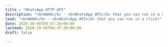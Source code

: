 ```yaml
---
title : "WhatsApp HTTP API"
description: "<b>WAHA</b> - <b>WhatsApp API</b> that you can run in a click!"
lead: "<b>WAHA</b> - <b>WhatsApp API</b> that you can run in a click!"
date: 2020-10-06T08:47:36+00:00
lastmod: 2020-10-06T08:47:36+00:00
draft: false

---
```

